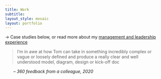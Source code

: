 ```yaml
---
title: Work
subtitle: 
layout_style: mosaic
layout: portfolio
---
```


<!-- layout style options: tiles and mosaic -->

&rarr; Case studies below, or read more about my [management and leadership experience](/leadership)


<div class="feature-block" markdown="1">

> I’m in awe at how Tom can take in something incredibly complex or vague or loosely defined and produce a really clear and well understood model, diagram, design or kick-off doc

&nbsp;&nbsp;&nbsp;&nbsp;&nbsp;&nbsp; – *360 feedback from a colleague, 2020*

</div>






